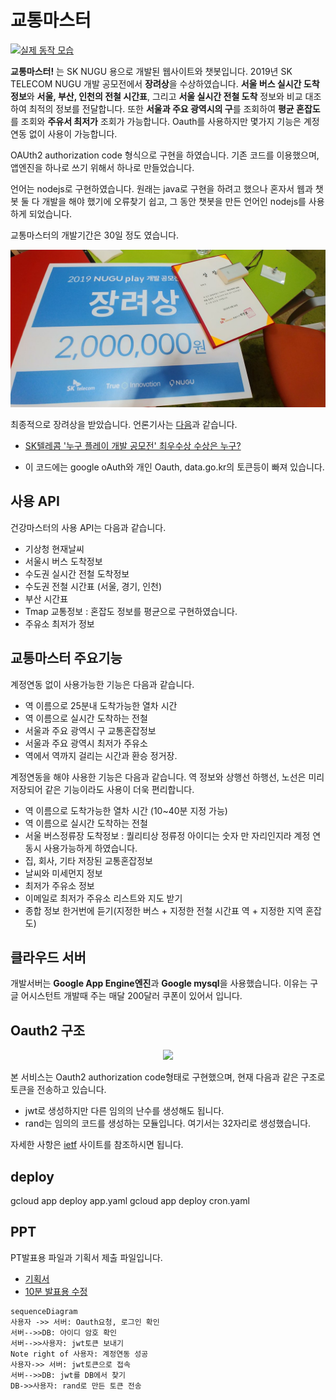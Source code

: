 # 교통마스터

[![실제 동작 모습](http://img.youtube.com/vi/QbNX1fEwERc/0.jpg)](https://www.youtube.com/watch?v=QbNX1fEwERc)

**교통마스터!** 는 SK NUGU 용으로 개발된 웹사이트와 챗봇입니다. 2019년 SK TELECOM NUGU 개발 공모전에서 **장려상**을 수상하였습니다.
**서울 버스 실시간 도착 정보**와 **서울, 부산, 인천의 전철 시간표**, 그리고 **서울 실시간 전철 도착** 정보와 비교 대조하여 최적의 정보를 전달합니다. 또한 **서울과 주요 광역시의 구**를 조회하여  **평균 혼잡도**를 조회와 **주유서 최저가** 조회가 가능합니다. Oauth를 사용하지만 몇가지 기능은 계정연동 없이 사용이 가능합니다.

OAUth2 authorization code 형식으로 구현을 하였습니다.  기존 코드를 이용했으며, 앱엔진을 하나로 쓰기 위해서 하나로 만들었습니다.

언어는 nodejs로 구현하였습니다. 원래는 java로 구현을 하려고 했으나 혼자서 웹과 챗봇 둘 다 개발을 해야 했기에 오류찾기 쉽고, 그 동안 챗봇을 만든 언어인 nodejs를 사용하게 되었습니다.

교통마스터의 개발기간은 30일 정도 였습니다.

<p align="center">
<img src="./pds/win.jpeg?raw=true"/>
</p>

최종적으로 장려상을 받았습니다. 언론기사는 [다음](https://news.v.daum.net/v/20190426092521429)과 같습니다.
* [SK텔레콤 '누구 플레이 개발 공모전' 최우수상 수상은 누구?](https://news.v.daum.net/v/20190426092521429)


* 이 코드에는 google oAuth와 개인 Oauth, data.go.kr의 토큰등이 빠져 있습니다.

## 사용 API

건강마스터의 사용 API는 다음과 같습니다.

* 기상청 현재날씨
* 서울시 버스 도착정보
* 수도권 실시간 전철 도착정보
* 수도권 전철 시간표 (서울, 경기, 인천)
* 부산 시간표
* Tmap 교통정보 : 혼잡도 정보를 평균으로 구현하였습니다.
* 주유소 최저가 정보

## 교통마스터 주요기능 ##

계정연동 없이 사용가능한 기능은 다음과 같습니다.

* 역 이름으로 25분내 도착가능한 열차 시간
* 역 이름으로 실시간 도착하는 전철
* 서울과 주요 광역시 구 교통혼잡정보
* 서울과 주요 광역시 최저가 주유소
* 역에서 역까지 걸리는 시간과 환승 정거장.

계정연동을 해야 사용한 기능은 다음과 같습니다. 역 정보와 상행선 하행선, 노선은 미리 저장되어 같은 기능이라도 사용이 더욱 편리합니다.

* 역 이름으로 도착가능한 열차 시간 (10~40분 지정 가능)
* 역 이름으로 실시간 도착하는 전철
* 서울 버스정류장 도착정보 : 퀄리티상 정류정 아이디는 숫자 만 자리인지라 계정 연동시 사용가능하게 하였습니다.
* 집, 회사, 기타 저장된 교통혼잡정보
* 날씨와 미세먼지 정보
* 최저가 주유소 정보
* 이메일로 최저가 주유소 리스트와 지도 받기
* 종합 정보 한거번에 듣기(지정한 버스 + 지정한 전철 시간표 역 + 지정한 지역 혼잡도)


## 클라우드 서버

개발서버는 **Google App Engine엔진**과 **Google mysql**을 사용했습니다. 이유는 구글 어시스턴트 개발때 주는 매달 200달러 쿠폰이 있어서 입니다.

## Oauth2 구조

<p align="center">
<img src="./pds/logic_img_commutemaster.png?raw=true"/>
</p>

본 서비스는  Oauth2 authorization code형태로 구현했으며, 현재 다음과 같은 구조로 토큰을 전송하고 있습니다.

* jwt로 생성하지만 다른 임의의 난수를 생성해도 됩니다.
* rand는 임의의 코드를 생성하는 모듈입니다. 여기서는 32자리로 생성했습니다.

자세한 사항은 [ietf](https://tools.ietf.org/html/rfc6749#section-4.1.1) 사이트를 참조하시면 됩니다.

## deploy

gcloud app deploy app.yaml
gcloud app deploy cron.yaml


## PPT

PT발표용 파일과 기획서 제출 파일입니다.

* [기획서](./pds/TheUmbrellaForAutumnRain_final_Plan.pptx)
* [10분 발표용 수정](./pds/TheUmbrellaForAutumnRain_final_Plan_speech_10min.pptx)

```mermaid
sequenceDiagram
사용자 ->> 서버: Oauth요청, 로그인 확인
서버-->>DB: 아이디 암호 확인
서버-->>사용자: jwt토큰 보내기
Note right of 사용자: 계정연동 성공
사용자->> 서버: jwt토큰으로 접속
서버-->>DB: jwt를 DB에서 찾기
DB->>사용자: rand로 만든 토큰 전송
```
